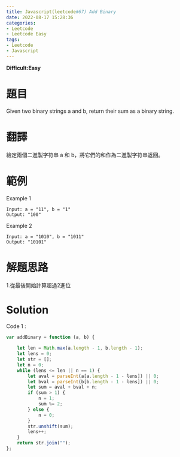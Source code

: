 ```yaml
---
title: Javascript(leetcode#67) Add Binary
date: 2022-08-17 15:28:36
categories: 
- Leetcode 
- Leetcode Easy 
tags:
- Leetcode
- Javascript
---
```


**Difficult:Easy**


# 題目
Given two binary strings a and b, return their sum as a binary string.

<!--more-->
# 翻譯
給定兩個二進製字符串 a 和 b，將它們的和作為二進製字符串返回。




# 範例

Example 1
```
Input: a = "11", b = "1"
Output: "100"
```


Example 2
```
Input: a = "1010", b = "1011"
Output: "10101"
```


# 解題思路
1.從最後開始計算超過2進位
# Solution
Code 1 :
```Javascript
var addBinary = function (a, b) {

    let len = Math.max(a.length - 1, b.length - 1);
    let lens = 0;
    let str = [];
    let n = 0;
    while (lens <= len || n == 1) {
        let aval = parseInt(a[a.length - 1 - lens]) || 0;
        let bval = parseInt(b[b.length - 1 - lens]) || 0;
        let sum = aval + bval + n;
        if (sum > 1) {
            n = 1;
            sum %= 2;
        } else {
            n = 0;
        }
        str.unshift(sum);
        lens++;
    }
    return str.join("");
};

```